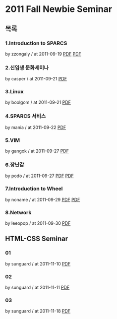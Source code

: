 # 2011 Fall Newbie Seminar

## 목록

### 1.Introduction to SPARCS

by zzongaly / at 2011-09-19
[PDF](https://s3.ap-northeast-2.amazonaws.com/sparcs.home/seminars/zzongaly-20110927-1.pdf)
[PDF](https://s3.ap-northeast-2.amazonaws.com/sparcs.home/seminars/zzongaly-20110927-2.pptx)

### 2.신입생 문화세미나

by casper / at 2011-09-21
[PDF](https://s3.ap-northeast-2.amazonaws.com/sparcs.home/seminars/casper-20110925_1-1.pptx)

### 3.Linux

by boolgom / at 2011-09-21
[PDF](https://s3.ap-northeast-2.amazonaws.com/sparcs.home/seminars/boolgom-20110924-1.pptx)

### 4.SPARCS 서비스

by mania / at 2011-09-22
[PDF](https://s3.ap-northeast-2.amazonaws.com/sparcs.home/seminars/mania-20110922-1.pdf)

### 5.VIM

by gangok / at 2011-09-27
[PDF](https://s3.ap-northeast-2.amazonaws.com/sparcs.home/seminars/gangok-20110927-1.pptx)

### 6.장난감

by podo / at 2011-09-27
[PDF](https://s3.ap-northeast-2.amazonaws.com/sparcs.home/seminars/podo-20110927-1.pptx)
[PDF](https://s3.ap-northeast-2.amazonaws.com/sparcs.home/seminars/podo-20110927-2.pdf)

### 7.Introduction to Wheel

by noname / at 2011-09-29
[PDF](https://s3.ap-northeast-2.amazonaws.com/sparcs.home/seminars/noname-20110929-1.pptx)
[PDF](https://s3.ap-northeast-2.amazonaws.com/sparcs.home/seminars/noname-20110929-2.pdf)

### 8.Network

by leeopop / at 2011-09-30
[PDF](https://s3.ap-northeast-2.amazonaws.com/sparcs.home/seminars/leeopop-20110930-1.pdf)

## HTML-CSS Seminar

### 01

by sunguard / at 2011-11-10
[PDF](https://s3.ap-northeast-2.amazonaws.com/sparcs.home/seminars/sunguard-20111110-1.pptx)

### 02

by sunguard / at 2011-11-11
[PDF](https://s3.ap-northeast-2.amazonaws.com/sparcs.home/seminars/sunguard-20111110_1-1.pptx)

### 03

by sunguard / at 2011-11-18
[PDF](https://s3.ap-northeast-2.amazonaws.com/sparcs.home/seminars/sunguard-20111118-1.pptx)
